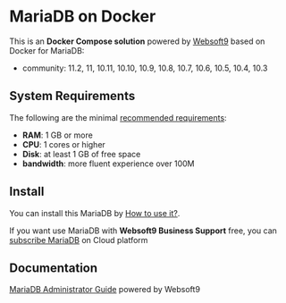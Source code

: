 # MariaDB on Docker  

This is an **Docker Compose solution** powered by [Websoft9](https://www.websoft9.com) based on Docker for MariaDB:


 - community:  11.2, 11, 10.11, 10.10, 10.9, 10.8, 10.7, 10.6, 10.5, 10.4, 10.3


## System Requirements

The following are the minimal [recommended requirements](https://mariadb.org/documentation):

* **RAM**: 1 GB or more
* **CPU**: 1 cores or higher
* **Disk**: at least 1 GB of free space
* **bandwidth**: more fluent experience over 100M  

## Install

You can install this MariaDB by [How to use it?](https://github.com/Websoft9/docker-library#how-to-use-it).   

If you want use MariaDB with **Websoft9 Business Support** free, you can [subscribe MariaDB](https://www.websoft9.com/apps) on Cloud platform

## Documentation

[MariaDB Administrator Guide](https://support.websoft9.com/docs/mariadb) powered by Websoft9